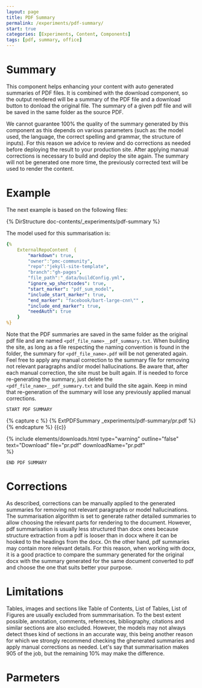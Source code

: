 ```yaml
---
layout: page
title: PDF Summary
permalink: /experiments/pdf-summary/
start: true
categories: [Experiments, Content, Components]
tags: [pdf, summary, office]
---
```


# Summary
This component helps enhancing your content with auto generated summaries of PDF files. It is combined with the download component, so the output rendered will be a summary of the PDF file and a download button to donload the original file. The summary of a given pdf file and will be saved in the same folder as the source PDF. 

We cannot guarantee 100% the quality of the summary generated by this component as this depends on various parameters (such as: the model used, the language, the correct spelling and grammar, the structure of inputs). For this reason we advice to review and do corrections as needed before deploying the result to your production site. After applying manual corrections is necessary to build and deploy the site again. The summary will not be generated one more time, the previously corrected text will be used to render the content. 

# Example
The next example is based on the following files:

{% DirStructure doc-contents/_experiments/pdf-summary %}

The model used for this summarisation is:

```yml
{% 
    ExternalRepoContent  { 
        "markdown": true,
        "owner":"pmc-community", 
        "repo":"jekyll-site-template", 
        "branch":"gh-pages", 
        "file_path":"_data/buildConfig.yml", 
        "ignore_wp_shortcodes": true, 
        "start_marker": "pdf_sum_model",
        "include_start_marker": true,
        "end_marker": "facebook/bart-large-cnn\"" ,
        "include_end_marker": true,
        "needAuth": true
    }
%}
```

Note that the PDF summaries are saved in the same folder as the original pdf file and are named `<pdf_file_name>__pdf_summary.txt`. When building the site, as long as a file respecting the naming convention is found in the folder, the summary for `<pdf_file_name>.pdf` will be not generated again. Feel free to apply any manual correction to the summary file for removing not relevant paragraphs and/or model hallucinations. Be aware that, after each manual correction, the site must be built again. If is needed to force re-generating the summary, just delete the `<pdf_file_name>__pdf_summary.txt` and build the site again. Keep in mind that re-generation of the summary will lose any previously applied manual corrections.

`START PDF SUMMARY`

{% capture c %}
{% ExtPDFSummary _experiments/pdf-summary/pr.pdf %}
{% endcapture %}
{{c}}

{% include elements/downloads.html 
    type="warning" 
    outline="false" 
    text="Download" 
    file="pr.pdf"
    downloadName="pr.pdf"    
%}

`END PDF SUMMARY`

# Corrections
As described, corrections can be manually applied to the generated summaries for removing not relevant paragraphs or model hallucinations. The summarisation algorithm is set to generate rather detailed summaries to allow choosing the relevant parts for rendering to the document. However, pdf summarisation is usually less structured than docx ones because structure extraction from a pdf is looser than in docx where it can be hooked to the headings from the docx. On the other hand, pdf summaries may contain more relevant details. For this reason, when working with docx, it is a good practice to compare the summary generated for the original docx with the summary generated for the same document converted to pdf and choose the one that suits better your purpose.

# Limitations
Tables, images and sections like Table of Contents, List of Tables, List of Figures are usually excluded from summmarisation. To the best extent possible, annotation, comments, references, bibliography, citations and similar sections are also excluded. However, the models may not always detect thses kind of sections in an accurate way, this being another reason for which we strongly recommend checking the ghenerated summaries and apply manual corrections as needed. Let's say that summarisation makes 905 of the job, but the remaining 10% may make the difference.  

# Parmeters